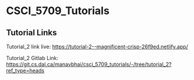 # CSCI_5709_Tutorials

## Tutorial Links

Tutorial_2 link live: https://tutorial-2--magnificent-crisp-26f9ed.netlify.app/

Tutorial_2 Gitlab Link: https://git.cs.dal.ca/manavbhai/csci_5709_tutorials/-/tree/tutorial_2?ref_type=heads